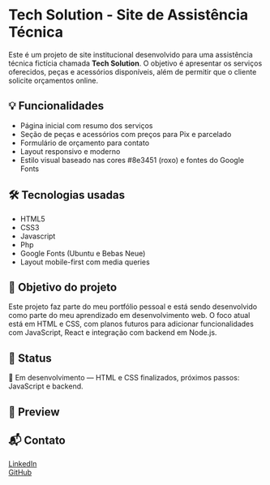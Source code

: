 
# Tech Solution - Site de Assistência Técnica

Este é um projeto de site institucional desenvolvido para uma assistência técnica fictícia chamada **Tech Solution**. O objetivo é apresentar os serviços oferecidos, peças e acessórios disponíveis, além de permitir que o cliente solicite orçamentos online.

## 💡 Funcionalidades

- Página inicial com resumo dos serviços
- Seção de peças e acessórios com preços para Pix e parcelado
- Formulário de orçamento para contato
- Layout responsivo e moderno
- Estilo visual baseado nas cores #8e3451 (roxo) e fontes do Google Fonts

## 🛠️ Tecnologias usadas

- HTML5
- CSS3
- Javascript
- Php
- Google Fonts (Ubuntu e Bebas Neue)
- Layout mobile-first com media queries

## 🎯 Objetivo do projeto

Este projeto faz parte do meu portfólio pessoal e está sendo desenvolvido como parte do meu aprendizado em desenvolvimento web. O foco atual está em HTML e CSS, com planos futuros para adicionar funcionalidades com JavaScript, React e integração com backend em Node.js.

## 📍 Status

🚧 Em desenvolvimento — HTML e CSS finalizados, próximos passos: JavaScript e backend.

## 📸 Preview



## 📬 Contato

[LinkedIn](https://www.linkedin.com/in/fabioferrazaa9264223/)  
[GitHub](https://github.com/fabiofp1)



